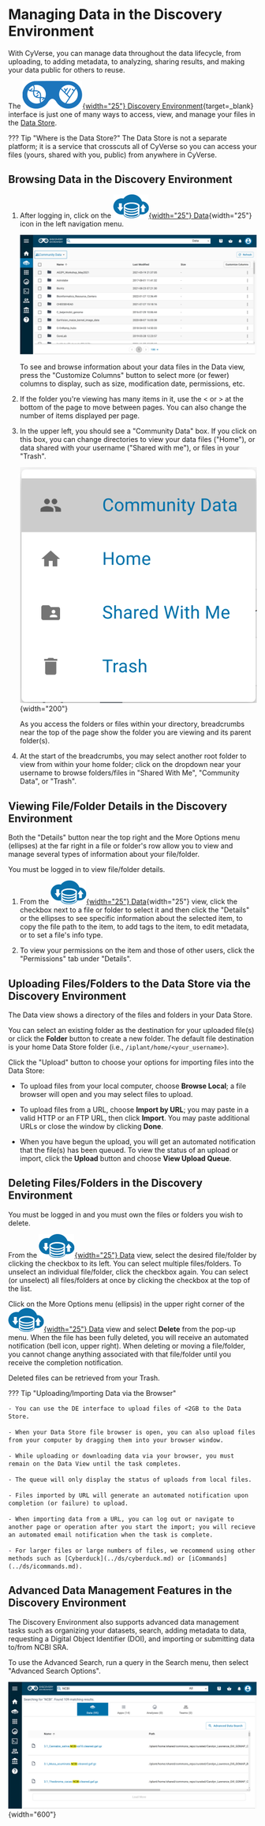# Managing Data in the Discovery Environment

With CyVerse, you can manage data throughout the data lifecycle, from uploading, to adding metadata, to analyzing, sharing results, and making your data public for others to reuse. 

The [![de]{width="25"} Discovery Environment](https://de.cyverse.org){target=_blank} interface is just one of many ways to access, view, and manage your files in the [Data Store](../ds/index.md).

??? Tip "Where is the Data Store?"
    The Data Store is not a separate platform; it is a service that 
    crosscuts all of CyVerse so you can access your files (yours, shared with you, public) from anywhere in CyVerse.
    
## Browsing Data in the Discovery Environment

[de]: ../assets/de/logos/deIcon.svg
[data]: ../assets/de/menu_items/dataIcon.svg
[analyses]: ../assets/de/menu_items/analysisIcon.svg
[apps]: ../assets/de/menu_items/appsIcon.svg
[help]: ../assets/de/menu_items/helpIcon.svg
[home]: ../assets/de/menu_items/homeIcon.svg
[profile]: ../assets/de/icons/userIcon.svg

1.  After logging in, click on the [![data]{width="25"} Data](https://de.cyverse.org/data){width="25"} icon in the left navigation menu.

    ![de_data_store](../assets/de/de_data_store.png)

    To see and browse information about your data files in the Data view, press the "Customize Columns" button to select more (or fewer) columns to display, such as size, modification date, permissions, etc.

2.  If the folder you're viewing has many items in it, use the < or > at the bottom of the page to move between pages. You can also change the number of items displayed per page.

3.  In the upper left, you should see a "Community Data" box. If you click on this box, you can change directories to view your data files ("Home"), or data shared with your username ("Shared with me"), or files in your "Trash". 

    ![de_commmunity_data](../assets/de/de_community_data.png){width="200"}

    As you access the folders or files within your directory, breadcrumbs near the top of the page show the folder you are viewing and its parent folder(s).

4.  At the start of the breadcrumbs, you may select another root folder to view from within your home folder; click on the dropdown near your username to browse folders/files in "Shared With Me", "Community Data", or "Trash".

## Viewing File/Folder Details in the Discovery Environment

Both the "Details" button near the top right and the More Options menu (ellipses) at the far right in a file or folder's row allow you to view and manage several types of information about your file/folder.

You must be logged in to view file/folder details.

1.  From the [![data]{width="25"} Data](https://de.cyverse.org/data){width="25"} view, click the checkbox next to a file or folder to select it and then click the "Details" or the ellipses to see specific information about
    the selected item, to copy the file path to the item, to add tags to the item, to edit metadata, or to set a file's info type.

2.  To view your permissions on the item and those of other users, click the "Permissions" tab under "Details".

## Uploading Files/Folders to the Data Store via the Discovery Environment

The Data view shows a directory of the files and folders in your Data Store. 

You can select an existing folder as the destination for your uploaded file(s) or click the **Folder** button to create a new folder. The default file destination is your home Data Store folder (i.e., `/iplant/home/<your_username>`).

Click the "Upload" button to choose your options for importing files into the Data Store:

- To upload files from your local computer, choose **Browse Local**; a file browser will open and you may select files to upload.
    
- To upload files from a URL, choose **Import by URL**; you may paste in a valid HTTP or an FTP URL, then click **Import**. You may paste additional URLs or close the window by clicking **Done**.

- When you have begun the upload, you will get an automated notification that the file(s) has been queued. To view the status of an upload or import, click the **Upload** button and choose **View Upload Queue**.

## Deleting Files/Folders in the Discovery Environment

You must be logged in and you must own the files or folders you wish to delete. 

From the [![data]{width="25"} Data](https://de.cyverse.org/data) view, select the desired file/folder by clicking the checkbox to its left. You can select multiple files/folders. To unselect an individual file/folder, click the checkbox again. You can select (or unselect) all files/folders at once by clicking the checkbox at the top of the list.

Click on the More Options menu (ellipsis) in the upper right corner of the [![data]{width="25"} Data](https://de.cyverse.org/data) view and select **Delete** from the pop-up menu. When the file has been fully deleted, you will receive an automated notification (bell icon, upper right). When deleting or moving a file/folder, you cannot change anything associated with that file/folder until you receive the completion notification.

Deleted files can be retrieved from your Trash. 
      
??? Tip "Uploading/Importing Data via the Browser"

    - You can use the DE interface to upload files of <2GB to the Data Store.

    - When your Data Store file browser is open, you can also upload files from your computer by dragging them into your browser window.

    - While uploading or downloading data via your browser, you must remain on the Data View until the task completes.

    - The queue will only display the status of uploads from local files. 
    
    - Files imported by URL will generate an automated notification upon completion (or failure) to upload.

    - When importing data from a URL, you can log out or navigate to another page or operation after you start the import; you will recieve an automated email notification when the task is complete.

    - For larger files or large numbers of files, we recommend using other methods such as [Cyberduck](../ds/cyberduck.md) or [iCommands](../ds/icommands.md). 

## Advanced Data Management Features in the Discovery Environment

The Discovery Environment also supports advanced data management tasks such as organizing your datasets, search, adding metadata to data, requesting a Digital Object Identifier (DOI), and importing or submitting data to/from NCBI SRA. 

To use the Advanced Search, run a query in the Search menu, then select "Advanced Search Options".

![advanced_search](../assets/de/de_advanced_data_search.png){width="600"}

